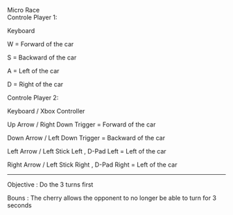 Micro Race  
Controle Player 1:  

Keyboard  

W = Forward of the car  

S  = Backward of the car  

A  = Left of the car  

D = Right of the car  

Controle Player 2:  

Keyboard / Xbox Controller  

Up Arrow / Right Down Trigger = Forward of the car  

Down Arrow / Left Down Trigger = Backward of the car  

Left Arrow / Left Stick Left , D-Pad Left = Left of the car  

Right Arrow / Left Stick Right , D-Pad Right = Left of the car  

_____________________________________________________________________________  

Objective : Do the 3 turns first  

Bouns : The cherry allows the opponent to no longer be able to turn for 3 seconds  
